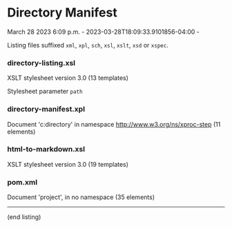 

# Directory Manifest

March 28 2023 6:09 p.m. - 2023-03-28T18:09:33.9101856-04:00 -

Listing files suffixed `xml`, `xpl`, `sch`, `xsl`, `xslt`, `xsd` or `xspec`.

### directory-listing.xsl

XSLT stylesheet version 3.0 (13 templates)

Stylesheet parameter `path` 

### directory-manifest.xpl

Document 'c:directory' in namespace http://www.w3.org/ns/xproc-step (11 elements)

### html-to-markdown.xsl

XSLT stylesheet version 3.0 (19 templates)

### pom.xml

Document 'project', in no namespace (35 elements)

-----


(end listing)